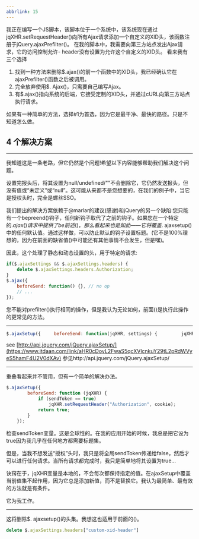 ```yaml
---
abbrlink: 15
---
```

我正在编写一个JS脚本，该脚本位于一个系统中，该系统现在通过jqXHR.setRequestHeader()向所有Ajax请求添加一个自定义的XID头，该函数注册于jQuery.ajaxPrefilter()。
在我的脚本中，我需要向第三方站点发出Ajax请求，它的访问控制允许- header没有设置为允许这个自定义的XID头。
看来我有三个选择
1. 找到一种方法来删除$.ajax()的前一个函数中的XID头，我已经确认它在ajaxPrefilter()函数之后被调用。
2. 完全放弃使用$. Ajax()，只需要自己编写Ajax。
3. 有$.ajax()指向系统的后端，它接受定制的XID头，并通过cURL向第三方站点执行请求。



如果有一种简单的方法，选择#1为首选，因为它是最干净、最快的路径。只是不知道怎么做。
## 4 个解决方案


---

我知道这是一条老路，但它仍然是个问题!希望以下内容能够帮助我们解决这个问题。


设置完报头后，将其设置为null/undefined/""不会删除它，它仍然发送报头，但没有值或“未定义”或“null”。这可能从来都不是您想要的，在我们的例子中，当它是授权头时，完全是螺丝SSO。


我们提出的解决方案依赖于@marlar的建议(感谢)和jQuery的另一个缺陷:您只能有一个bepreend()钩子，任何新钩子取代了之前的钩子。如果您在一个特定的$.ajax()请求中提供了be前述()，那么看起来也是如此——它将覆盖$. ajaxsetup()中的任何默认值。通过这样做，可以防止默认的钩子设置标题。(它不是100%理想的，因为在前面的缺省值()中可能还有其他事情不会发生，但是嘿)。
​

因此，这个处理了静态和动态设置的头，用于特定的请求:
```javascript
if($.ajaxSettings && $.ajaxSettings.headers) {
    delete $.ajaxSettings.headers.Authorization;
}
$.ajax({
    beforeSend: function() {}, // no op
    // ...
});
```


您不能对prefilter()执行相同的操作，但是我认为无论如何，前面()是执行此操作的更常见的方法。


---

```javascript
$.ajaxSetup({     beforeSend: function(jqXHR, settings) {         jqXHR.setRequestHeader('custom-xid-header', null);     } }) 
```
see [http://api.jquery.com/jQuery.ajaxSetup/](https://www.itdaan.com/link/aHR0cDovL2FwaS5qcXVlcnkuY29tL2pRdWVyeS5hamF4U2V0dXAv)
参见http://api.jquery.com/jQuery.ajaxSetup/


---

重叠看起来并不管用，但有一个简单的解决办法。
 
```javascript
$.ajaxSetup({
        beforeSend: function (jqXHR) {
            if (sendToken == true)
                jqXHR.setRequestHeader("Authorization", cookie);
            return true;
        }
    });
```


检查sendToken变量。这是全球性的。在我的应用开始的时候，我总是把它设为true因为我几乎在任何地方都需要标题集。


但是，当我不想发送“授权”头时，我只是将全局sendToken传递给false，然后才可以进行任何请求。当所有请求都完成时，我只是简单地将其设置为true…
​

诀窍在于，jqXHR变量是本地的，不会每次都保持指定的值。在ajaxSetup中覆盖当前值集不起作用，因为它总是添加新值，而不是替换它。我认为最简单、最有效的方法就是有条件。
​

它为我工作。




---

这将删除$. ajaxsetup()的头集。我想这也适用于前面的()。
```javascript
delete $.ajaxSettings.headers["custom-xid-header"]
```
